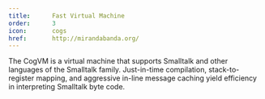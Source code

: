 ```yaml
---
title:      Fast Virtual Machine
order:      3
icon:       cogs
href:       http://mirandabanda.org/
---
```

The CogVM is a virtual machine that supports Smalltalk and other languages of the Smalltalk family. Just-in-time compilation, stack-to-register mapping, and aggressive in-line message caching yield efficiency in interpreting Smalltalk byte code.